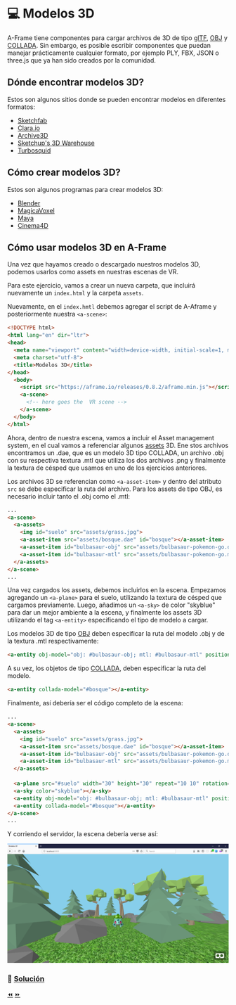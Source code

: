 # :computer: Modelos 3D
A-Frame tiene componentes para cargar archivos de 3D de tipo [glTF](https://aframe.io/docs/0.8.0/components/gltf-model.html), [OBJ](https://aframe.io/docs/0.8.0/components/obj-model.html) y [COLLADA](https://aframe.io/docs/0.8.0/components/collada-model.html). Sin embargo, es posible escribir componentes que puedan manejar prácticamente cualquier formato, por ejemplo PLY, FBX, JSON o three.js que ya han sido creados por la comunidad.

## Dónde encontrar modelos 3D?
Estos son algunos sitios donde se pueden encontrar modelos en diferentes formatos:

* [Sketchfab](https://sketchfab.com/)
* [Clara.io](https://clara.io/)
* [Archive3D](https://archive3d.net/)
* [Sketchup's 3D Warehouse](https://3dwarehouse.sketchup.com/)
* [Turbosquid](https://www.turbosquid.com/Search/3D-Models/free)

## Cómo crear modelos 3D?
Estos son algunos programas para crear modelos 3D:

* [Blender](https://www.blender.org/)
* [MagicaVoxel](https://ephtracy.github.io/)
* [Maya](https://www.autodesk.com/products/maya/overview)
* [Cinema4D](https://www.maxon.net/en-us/)

## Cómo usar modelos 3D en A-Frame
Una vez que hayamos creado o descargado nuestros modelos 3D, podemos usarlos como assets en nuestras escenas de VR.

Para este ejercicio, vamos a crear un nueva carpeta, que incluirá nuevamente un `index.html` y la carpeta `assets`.

Nuevamente, en el `index.hmtl` debemos agregar el script de A-Aframe y posteriormente nuestra `<a-scene>`:

```html
<!DOCTYPE html>
<html lang="en" dir="ltr">
<head>
  <meta name="viewport" content="width=device-width, initial-scale=1, maximum-scale=1">
  <meta charset="utf-8">
  <title>Modelos 3D</title>
</head>
  <body>
    <script src="https://aframe.io/releases/0.8.2/aframe.min.js"></script>
    <a-scene>
      <!-- here goes the  VR scene -->
    </a-scene>
  </body>
</html>
````

Ahora, dentro de nuestra escena, vamos a incluir el Asset management system, en el cual vamos a referenciar algunos [assets](https://github.com/fcor/aframe-workshop/tree/master/docs/code/8.%203D/assets) 3D. Ene stos archivos encontramos un .dae, que es un modelo 3D tipo COLLADA, un archivo .obj con su respectiva textura .mtl que utiliza los dos archivos .png y finalmente la textura de césped que usamos en uno de los ejercicios anteriores.

Los archivos 3D se referencian como `<a-asset-item>` y dentro del atributo `src` se debe especificar la ruta del archivo. Para los assets de tipo OBJ, es necesario incluir tanto el .obj como el .mtl:

```html
...
<a-scene>
  <a-assets>
    <img id="suelo" src="assets/grass.jpg">
    <a-asset-item src="assets/bosque.dae" id="bosque"></a-asset-item>
    <a-asset-item id="bulbasaur-obj" src="assets/bulbasaur-pokemon-go.obj"></a-asset-item>
    <a-asset-item id="bulbasaur-mtl" src="assets/bulbasaur-pokemon-go.mtl"></a-asset-item>
  </a-assets>
</a-scene>
...
```

Una vez cargados los assets, debemos incluirlos en la escena. Empezamos agregando un `<a-plane>` para el suelo, utilizando la textura de césped que cargamos previamente. Luego, añadimos un `<a-sky>` de color "skyblue" para dar un mejor ambiente a la escena, y finalmente los assets 3D utilizando el tag `<a-entity>` especificando el tipo de modelo a cargar.

Los modelos 3D de tipo [OBJ](https://aframe.io/docs/0.8.0/components/obj-model.html) deben especificar la ruta del modelo .obj y de la textura .mtl respectivamente:

```html
<a-entity obj-model="obj: #bulbasaur-obj; mtl: #bulbasaur-mtl" position="0 0 -6" scale="0.15 0.15 0.15"></a-entity>
```

A su vez, los objetos de tipo [COLLADA](https://aframe.io/docs/0.8.0/components/collada-model.html), deben especificar la ruta del modelo.

```html
<a-entity collada-model="#bosque"></a-entity>
```

Finalmente, así debería ser el código completo de la escena:

```html
...
<a-scene>
  <a-assets>
    <img id="suelo" src="assets/grass.jpg">
    <a-asset-item src="assets/bosque.dae" id="bosque"></a-asset-item>
    <a-asset-item id="bulbasaur-obj" src="assets/bulbasaur-pokemon-go.obj"></a-asset-item>
    <a-asset-item id="bulbasaur-mtl" src="assets/bulbasaur-pokemon-go.mtl"></a-asset-item>
  </a-assets>

  <a-plane src="#suelo" width="30" height="30" repeat="10 10" rotation="-90 0 0"></a-plane>
  <a-sky color="skyblue"></a-sky>
  <a-entity obj-model="obj: #bulbasaur-obj; mtl: #bulbasaur-mtl" position="0 0 -6" scale="0.15 0.15 0.15"></a-entity>
  <a-entity collada-model="#bosque"></a-entity>
</a-scene>
...
```

Y corriendo el servidor, la escena debería verse así:

<p align="center">
<img src="../docs/img/3D.png" alt="A-Frame">
</p>

### 📝 [Solución]()

[⏪](https://github.com/fcor/aframe-workshop/blob/master/ex/7.md)  [⏩](https://github.com/fcor/aframe-workshop/blob/master/ex/9.md)
